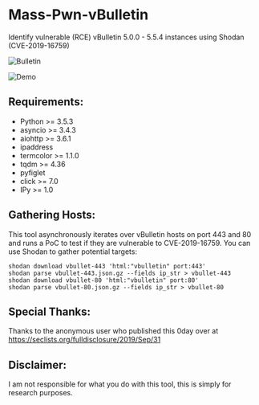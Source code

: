 # Mass-Pwn-vBulletin
Identify vulnerable (RCE) vBulletin 5.0.0 - 5.5.4 instances using Shodan (CVE-2019-16759)

![Bulletin](https://raw.githubusercontent.com/Frint0/mass-pwn-vbulletin/master/vbulletin.png)

![Demo](https://raw.githubusercontent.com/Frint0/mass-pwn-vbulletin/master/demo.png)

## Requirements:

* Python >= 3.5.3
* asyncio >= 3.4.3
* aiohttp >= 3.6.1
* ipaddress
* termcolor >= 1.1.0
* tqdm >= 4.36
* pyfiglet
* click >= 7.0
* IPy >= 1.0

## Gathering Hosts:

This tool asynchronously iterates over vBulletin hosts on port 443 and 80 and runs a PoC to test if they are vulnerable to CVE-2019-16759. You can use Shodan to gather potential targets:

```
shodan download vbullet-443 'html:"vbulletin" port:443'
shodan parse vbullet-443.json.gz --fields ip_str > vbullet-443
shodan download vbullet-80 'html:"vbulletin" port:80'
shodan parse vbullet-80.json.gz --fields ip_str > vbullet-80
```

## Special Thanks:

Thanks to the anonymous user who published this 0day over at https://seclists.org/fulldisclosure/2019/Sep/31

## Disclaimer:

I am not responsible for what you do with this tool, this is simply for research purposes.
